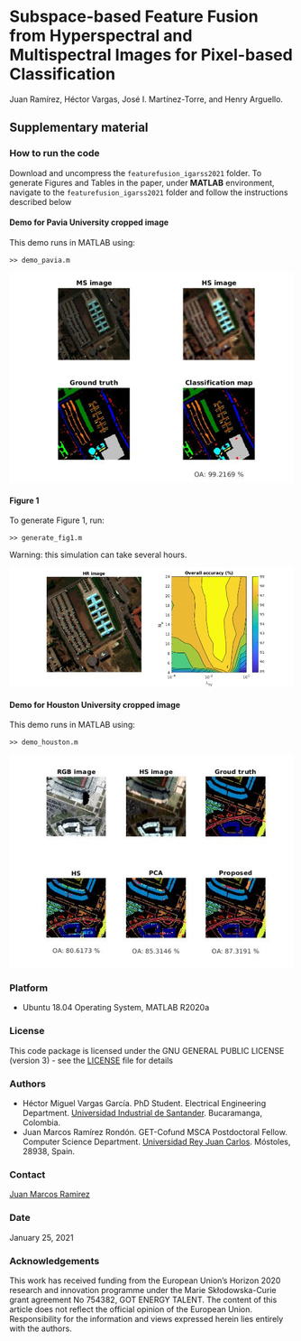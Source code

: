 # Subspace-based Feature Fusion from Hyperspectral and Multispectral Images for Pixel-based Classification

Juan Ramírez, Héctor Vargas, José I. Martínez-Torre, and Henry Arguello.

## Supplementary material

### How to run the code

Download and uncompress the `featurefusion_igarss2021` folder. To generate Figures and Tables in the paper, under **MATLAB** environment, navigate to the `featurefusion_igarss2021` folder and follow the instructions described below

#### Demo for Pavia University cropped image

This demo runs in MATLAB using: 

	>> demo_pavia.m

![Demo image](https://github.com/JuanMarcosRamirez/featurefusion_igarss2021/blob/main/images/demo_image.jpg?raw=true "Demo image")

#### Figure 1

To generate Figure 1, run: 

	>> generate_fig1.m

Warning: this simulation can take several hours.

![Demo image](https://github.com/JuanMarcosRamirez/featurefusion_igarss2021/blob/main/images/fig1_image.jpg?raw=true "Figure 1")


#### Demo for Houston University cropped image

This demo runs in MATLAB using: 

	>> demo_houston.m

![Demo image](https://github.com/JuanMarcosRamirez/featurefusion_igarss2021/blob/main/images/demo_houston.jpg?raw=true "Demo houston")

### Platform

* Ubuntu 18.04 Operating System, MATLAB R2020a


### License

This code package is licensed under the GNU GENERAL PUBLIC LICENSE (version 3) - see the [LICENSE](LICENSE) file for details

### Authors

* Héctor Miguel Vargas García. PhD Student. Electrical Engineering Department. [Universidad Industrial de Santander](http://www.uis.edu.co). Bucaramanga, Colombia.
* Juan Marcos Ramírez Rondón. GET-Cofund MSCA Postdoctoral Fellow. Computer Science Department. [Universidad Rey Juan Carlos](http://www.urjc.es). Móstoles, 28938, Spain. 

### Contact

[Juan Marcos Ramirez](juanmarcos.ramirez@ujrc.es)

### Date

January 25, 2021

### Acknowledgements

This work has received funding from the European Union’s Horizon 2020 research and innovation programme under the Marie Skłodowska-Curie grant agreement No 754382, GOT ENERGY TALENT. The content of this article does not reflect the official opinion of the European Union. Responsibility for the information and views expressed herein lies entirely with the authors.

